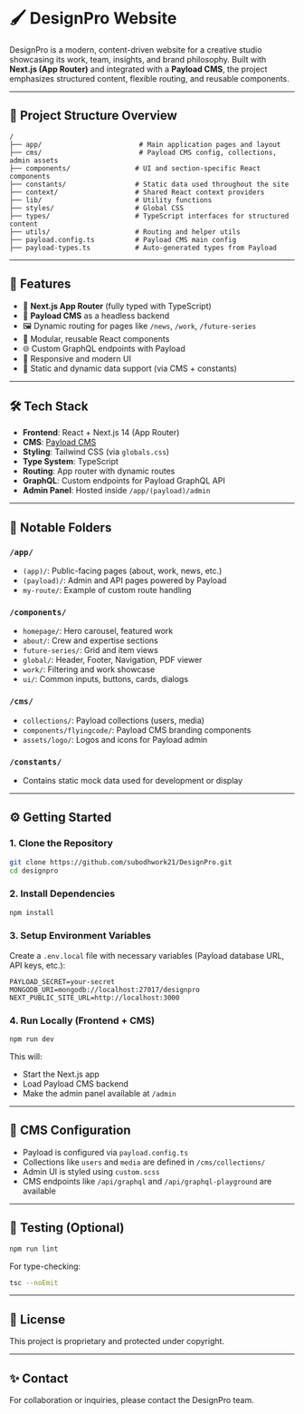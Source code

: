 # 🖌️ DesignPro Website

DesignPro is a modern, content-driven website for a creative studio showcasing its work, team, insights, and brand philosophy. Built with **Next.js (App Router)** and integrated with a **Payload CMS**, the project emphasizes structured content, flexible routing, and reusable components.

---

## 📁 Project Structure Overview

```
/
├── app/                        # Main application pages and layout
├── cms/                        # Payload CMS config, collections, admin assets
├── components/                # UI and section-specific React components
├── constants/                 # Static data used throughout the site
├── context/                   # Shared React context providers
├── lib/                       # Utility functions
├── styles/                    # Global CSS
├── types/                     # TypeScript interfaces for structured content
├── utils/                     # Routing and helper utils
├── payload.config.ts          # Payload CMS main config
├── payload-types.ts           # Auto-generated types from Payload
```

---

## 🚀 Features

* 🔗 **Next.js App Router** (fully typed with TypeScript)
* 🧠 **Payload CMS** as a headless backend
* 🖼️ Dynamic routing for pages like `/news`, `/work`, `/future-series`
* 🤩 Modular, reusable React components
* 🌐 Custom GraphQL endpoints with Payload
* 🎨 Responsive and modern UI
* 📄 Static and dynamic data support (via CMS + constants)

---

## 🛠️ Tech Stack

* **Frontend**: React + Next.js 14 (App Router)
* **CMS**: [Payload CMS](https://payloadcms.com/)
* **Styling**: Tailwind CSS (via `globals.css`)
* **Type System**: TypeScript
* **Routing**: App router with dynamic routes
* **GraphQL**: Custom endpoints for Payload GraphQL API
* **Admin Panel**: Hosted inside `/app/(payload)/admin`

---

## 🧱 Notable Folders

### `/app/`

* `(app)/`: Public-facing pages (about, work, news, etc.)
* `(payload)/`: Admin and API pages powered by Payload
* `my-route/`: Example of custom route handling

### `/components/`

* `homepage/`: Hero carousel, featured work
* `about/`: Crew and expertise sections
* `future-series/`: Grid and item views
* `global/`: Header, Footer, Navigation, PDF viewer
* `work/`: Filtering and work showcase
* `ui/`: Common inputs, buttons, cards, dialogs

### `/cms/`

* `collections/`: Payload collections (users, media)
* `components/flyingcode/`: Payload CMS branding components
* `assets/logo/`: Logos and icons for Payload admin

### `/constants/`

* Contains static mock data used for development or display

---

## ⚙️ Getting Started

### 1. Clone the Repository

```bash
git clone https://github.com/subodhwork21/DesignPro.git
cd designpro
```

### 2. Install Dependencies

```bash
npm install
```

### 3. Setup Environment Variables

Create a `.env.local` file with necessary variables (Payload database URL, API keys, etc.):

```env
PAYLOAD_SECRET=your-secret
MONGODB_URI=mongodb://localhost:27017/designpro
NEXT_PUBLIC_SITE_URL=http://localhost:3000
```

### 4. Run Locally (Frontend + CMS)

```bash
npm run dev
```

This will:

* Start the Next.js app
* Load Payload CMS backend
* Make the admin panel available at `/admin`

---

## 🔌 CMS Configuration

* Payload is configured via `payload.config.ts`
* Collections like `users` and `media` are defined in `/cms/collections/`
* Admin UI is styled using `custom.scss`
* CMS endpoints like `/api/graphql` and `/api/graphql-playground` are available

---

## 🧪 Testing (Optional)

```bash
npm run lint
```

For type-checking:

```bash
tsc --noEmit
```

---

## 📄 License

This project is proprietary and protected under copyright.

---

## ✨ Contact

For collaboration or inquiries, please contact the DesignPro team.
